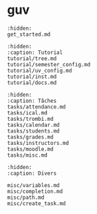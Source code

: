# guv

```{toctree}
:hidden:
get_started.md
```

```{toctree}
:hidden:
:caption: Tutorial
tutorial/tree.md
tutorial/semester_config.md
tutorial/uv_config.md
tutorial/inst.md
tutorial/docs.md
```

```{toctree}
:hidden:
:caption: Tâches
tasks/attendance.md
tasks/ical.md
tasks/trombi.md
tasks/calendar.md
tasks/students.md
tasks/grades.md
tasks/instructors.md
tasks/moodle.md
tasks/misc.md
```

```{toctree}
:hidden:
:caption: Divers

misc/variables.md
misc/completion.md
misc/path.md
misc/create_task.md
```
